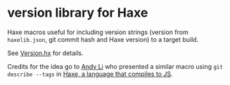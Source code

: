 # version library for Haxe

Haxe macros useful for including version strings (version from `haxelib.json`, git commit hash and Haxe version) to a target build.

See [Version.hx](/Version.hx) for details.

Credits for the idea go to [Andy Li](http://blog.onthewings.net/) who presented a similar macro using `git describe --tags` in [Haxe, a language that compiles to JS](http://blog.onthewings.net/about/).
